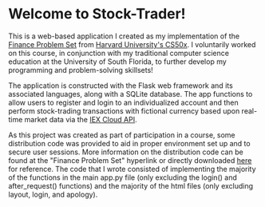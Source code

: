# Welcome to Stock-Trader!
This is a web-based application I created as my implementation of the [Finance Problem Set](https://cs50.harvard.edu/x/2022/psets/9/finance/) from [Harvard University's CS50x](https://cs50.harvard.edu/x/2022/).
I voluntarily worked on this course, in conjunction with my traditional computer science education at the University of South Florida,
to further develop my programming and problem-solving skillsets!

The application is constructed with the Flask web framework and its associated languages, along with a SQLite database.
The app functions to allow users to register and login to an individualized account and then perform stock-trading transactions with fictional currency based upon real-time market data via the [IEX Cloud API](https://iexcloud.io/docs/api/).

As this project was created as part of participation in a course, some distribution code was provided to aid in proper environment set up and to secure user sessions.
More information on the distribution code can be found at the "Finance Problem Set" hyperlink or directly downloaded [here](https://cdn.cs50.net/2021/fall/psets/9/finance.zip) for reference.
The code that I wrote consisted of implementing the majority of the functions in the main app.py file (only excluding the login() and after_request() functions)
and the majority of the html files (only excluding layout, login, and apology).
